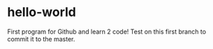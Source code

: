 # hello-world
First program for Github and learn 2 code!
Test on this first branch to commit it to the master.
